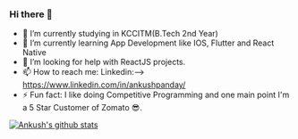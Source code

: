 ### Hi there 👋



- 🔭 I’m currently studying in KCCITM(B.Tech 2nd Year)
- 🌱 I’m currently learning App Development like IOS, Flutter and React Native
- 🤔 I’m looking for help with ReactJS projects.
- 📫 How to reach me: Linkedin:--> https://www.linkedin.com/in/ankushpanday/
- ⚡ Fun fact: I like doing Competitive Programming and one main point I'm a 5 Star Customer of Zomato :sunglasses:.

[![Ankush's github stats](https://github-readme-stats.vercel.app/api?username=RAINBOW-Men&count_private=true&show_icons=true&theme=radical&hide_rank=false)](https://github.com/anuraghazra/github-readme-stats)

